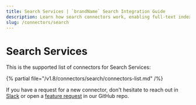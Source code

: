```yaml
---
title: Search Services | `brandName` Search Integration Guide
description: Learn how search connectors work, enabling full-text indexing and discovery across all ingested metadata.
slug: /connectors/search
---
```


# Search Services

This is the supported list of connectors for Search Services:

{% partial file="/v1.8/connectors/search/connectors-list.md" /%}

If you have a request for a new connector, don't hesitate to reach out in [Slack](https://slack.open-metadata.org/) or
open a [feature request](https://github.com/open-metadata/OpenMetadata/issues/new/choose) in our GitHub repo.
